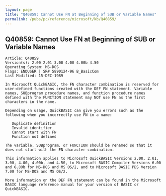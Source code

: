```yaml
---
layout: page
title: "Q40859: Cannot Use FN at Beginning of SUB or Variable Names"
permalink: /pubs/pc/reference/microsoft/kb/Q40859/
---
```


## Q40859: Cannot Use FN at Beginning of SUB or Variable Names

	Article: Q40859
	Version(s): 2.00 2.01 3.00 4.00 4.00b 4.50
	Operating System: MS-DOS
	Flags: ENDUSER | SR# S890124-96 B_BasicCom
	Last Modified: 15-DEC-1989
	
	In Microsoft QuickBASIC, the FN character combination is reserved for
	user-defined functions created with the DEF FN statement. Variable
	names, SUBprogram procedure names, and function procedure names
	defined with the FUNCTION statement may NOT use FN as the first
	characters in the name.
	
	Depending on usage, QuickBASIC can give you errors such as the
	following when you incorrectly use FN in a name:
	
	   Duplicate definition
	   Invalid identifier
	   Cannot start with FN
	   Function not defined
	
	The variable, SUBprogram, or FUNCTION should be renamed so that it
	does not start with the FN character combination.
	
	This information applies to Microsoft QuickBASIC Versions 2.00, 2.01,
	3.00, 4.00, 4.00b, and 4.50, to Microsoft BASIC Compiler Versions 6.00
	and 6.00b for MS-DOS and MS OS/2, and to Microsoft BASIC PDS Version
	7.00 for MS-DOS and MS OS/2.
	
	More information on the DEF FN statement can be found in the Microsoft
	BASIC language reference manual for your version of BASIC or
	QuickBASIC.
